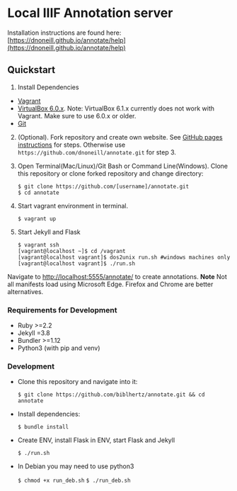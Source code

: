 # Local IIIF Annotation server

Installation instructions are found here: [https://dnoneill.github.io/annotate/help](https://dnoneill.github.io/annotate/help)

## Quickstart

1. Install Dependencies
- [Vagrant](https://www.vagrantup.com/downloads.html)
- [VirtualBox 6.0.x](https://www.virtualbox.org/wiki/Downloads). Note: VirtualBox 6.1.x currently does not work with Vagrant. Make sure to use 6.0.x or older. 
- [Git](https://git-scm.com/downloads)

2. (Optional). Fork repository and create own website. See [GitHub pages instructions](https://dnoneill.github.io/annotate/help/creating-github/) for steps. Otherwise use `https://github.com/dnoneill/annotate.git` for step 3.

3. Open Terminal(Mac/Linux)/Git Bash or Command Line(Windows). Clone this repository or clone forked repository and change directory:

	```
	$ git clone https://github.com/[username]/annotate.git
	$ cd annotate

	```

3. Start vagrant environment in terminal.

	`$ vagrant up`

4. Start Jekyll and Flask
	```
	$ vagrant ssh
	[vagrant@localhost ~]$ cd /vagrant
	[vagrant@localhost vagrant]$ dos2unix run.sh #windows machines only
	[vagrant@localhost vagrant]$ ./run.sh

	```

Navigate to [http://localhost:5555/annotate/](http://localhost:5555/annotate/) to create annotations. **Note** Not all manifests load using Microsoft Edge. Firefox and Chrome are better alternatives.


### Requirements for Development
- Ruby >=2.2
- Jekyll =3.8
- Bundler >=1.12
- Python3 (with pip and venv)

### Development
- Clone this repository and navigate into it:

  `$ git clone https://github.com/biblhertz/annotate.git && cd annotate`
- Install dependencies:

  `$ bundle install`
- Create ENV, install Flask in ENV, start Flask and Jekyll

  `$ ./run.sh`
- In Debian you may need to use python3

  `$ chmod +x run_deb.sh`
  `$ ./run_deb.sh` 
